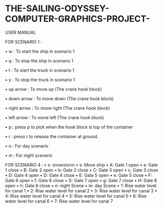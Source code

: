 # THE-SAILING-ODYSSEY-COMPUTER-GRAPHICS-PROJECT-

USER MANUAL

FOR SCENARIO 1 :

•	w : To start the ship in scenario 1

•	q : To stop the ship in scenario 1

•	t : To start the truck in scenario 1

•	y : To stop the truck in scenario 1

•	up arrow : To move up (The crane hook block)

•	down arrow : To move down (The crane hook block)

•	right arrow : To move right (The crane hook block)

•	left arrow : To move left (The crane hook block)

•	p : press p to pick when the hook block is top of the container

•	r : press r to release the container at ground.

•	n : For day scenario

•	m : For night scenario


FOR SCENARIO 4 :
•	x: snowstorm 
•	s: Move ship 
•	A: Gate 1 open
•	a: Gate 1 close
•	B: Gate 2 open
•	b: Gate 2 close
•	C: Gate 3 open
•	c:  Gate 3 close
•	D: Gate 4 open
•	D: Gate 4 close
•	E: Gate 5 open
•	e: Gate 5 close
•	F: Gate 6 open
•	f: Gate 6 close
•	G: Gate 7 open
•	g: Gate 7 close
•	H: Gate 8 open
•	h: Gate 8 close
•	n: night Scene
•	m: day Scene
•	1: Rise water level for canal 1
•	2: Rise water level for canal 2
•	3: Rise water level for canal 3
•	4: Rise water level for canal 4
•	5: Rise water level for canal 5
•	6: Rise water level for canal 6
•	7: Rise water level for canal 7






